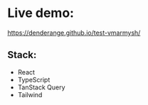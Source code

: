 # Live demo:
https://denderange.github.io/test-vmarmysh/

## Stack:
- React
- TypeScript
- TanStack Query
- Tailwind
